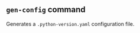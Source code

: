 ## `gen-config` command

Generates a `.python-version.yaml` configuration file.

[issues]: https://github.com/rcook/isopy/issues
